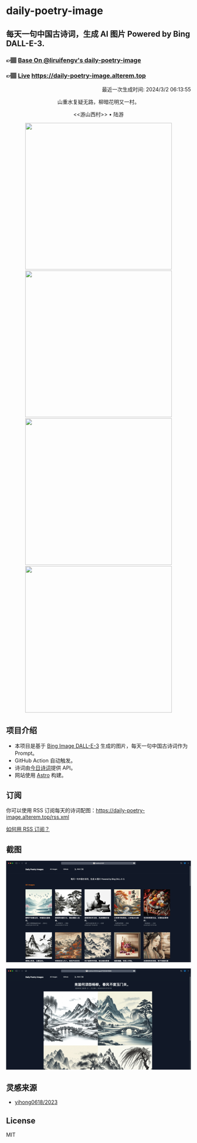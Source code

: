 
# daily-poetry-image

## 每天一句中国古诗词，生成 AI 图片 Powered by Bing DALL-E-3.

### 👉🏽 [Base On @liruifengv's daily-poetry-image](https://github.com/liruifengv/daily-poetry-image)

### 👉🏽 [Live](https://daily-poetry-image.alterem.top/) https://daily-poetry-image.alterem.top

<p align="right">
  最近一次生成时间: 2024/3/2 06:13:55
</p>
<p align="center">
山重水复疑无路，柳暗花明又一村。
</p>
<p align="center">
<<游山西村>> • 陆游
</p>
<p align="center">
<img src="https://tse1.mm.bing.net/th/id/OIG2.p069y7x5nz50X4PSIdpx" height="400" width="400" />
<img src="https://tse4.mm.bing.net/th/id/OIG2.zLanjW4eH57cfC7Xc.bE" height="400" width="400" />
<img src="https://tse4.mm.bing.net/th/id/OIG2.x1W4Rs60DWVt0OU1FYwE" height="400" width="400" />
<img src="https://tse3.mm.bing.net/th/id/OIG2.xicUoJkWPLxM2eGZvhgY" height="400" width="400" />
</p>

## 项目介绍

-   本项目是基于 [Bing Image DALL-E-3](https://www.bing.com/images/create) 生成的图片，每天一句中国古诗词作为 Prompt。
-   GitHub Action 自动触发。
-   诗词由[今日诗词](https://www.jinrishici.com/)提供 API。
-   网站使用 [Astro](https://astro.build) 构建。

## 订阅

你可以使用 RSS 订阅每天的诗词配图：https://daily-poetry-image.alterem.top/rss.xml

[如何用 RSS 订阅？](https://zhuanlan.zhihu.com/p/55026716)

## 截图

![图片列表](./screenshots/Snipaste_2023-12-28_21-00-26.png)

![图片详情](./screenshots/Snipaste_2023-12-28_21-00-53.png)

## 灵感来源

-   [yihong0618/2023](https://github.com/yihong0618/2023)

## License

MIT
